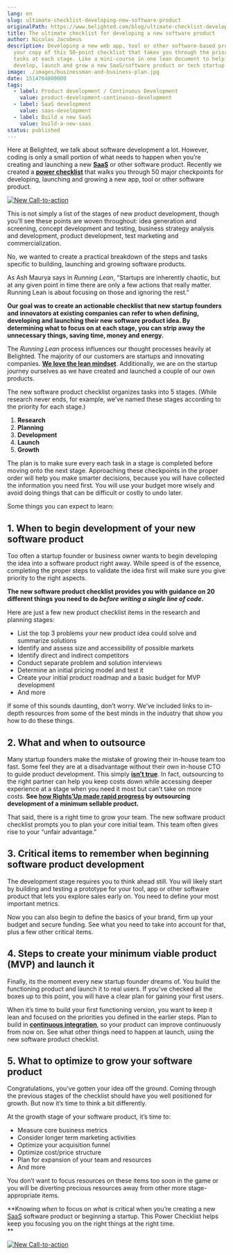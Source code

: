 ```yaml
---
lang: en
slug: ultimate-checklist-developing-new-software-product
originalPath: https://www.belighted.com/blog/ultimate-checklist-developing-new-software-product
title: The ultimate checklist for developing a new software product
author: Nicolas Jacobeus
description: Developing a new web app, tool or other software-based product? Get
  your copy of this 50-point checklist that takes you through the priorities and
  tasks at each stage. Like a mini-course in one lean document to help you
  develop, launch and grow a new SaaS/software product or tech startup idea.
image: ./images/businessman-and-business-plan.jpg
date: 1514764800000
tags:
  - label: Product development / Continuous Development
    value: product-development-continuous-development
  - label: SaaS development
    value: saas-development
  - label: Build a new SaaS
    value: build-a-new-saas
status: published
---
```

Here at Belighted, we talk about software development a lot. However, coding is only a small portion of what needs to happen when you’re creating and launching a new **[SaaS](/saas-guide-to-software-as-service)** or other software product. Recently we created a **[power checklist](https://www.belighted.com/free-eguide/power-checklist)** that walks you through 50 major checkpoints for developing, launching and growing a new app, tool or other software product.

[![New Call-to-action](https://no-cache.hubspot.com/cta/default/1684659/fb3606cc-cc1b-47d0-ae85-2c9f69837fe2.png)](https://cta-redirect.hubspot.com/cta/redirect/1684659/fb3606cc-cc1b-47d0-ae85-2c9f69837fe2)

  
This is not simply a list of the stages of new product development, though you’ll see these points are woven throughout: idea generation and screening, concept development and testing, business strategy analysis and development, product development, test marketing and commercialization.

No, we wanted to create a practical breakdown of the steps and tasks specific to building, launching and growing software products.

As Ash Maurya says in _Running Lean_, “Startups are inherently chaotic, but at any given point in time there are only a few actions that really matter. Running Lean is about focusing on those and ignoring the rest.”

**Our goal was to create an actionable checklist that new startup founders and innovators at existing companies can refer to when defining, developing and launching their new software product idea. By determining what to focus on at each stage, you can strip away the unnecessary things, saving time, money and energy.**

The _Running Lean_ process influences our thought processes heavily at Belighted. The majority of our customers are startups and innovating companies. **[We love the lean mindset](https://www.belighted.com/blog/startup-mindset-clients)**. Additionally, we are on the startup journey ourselves as we have created and launched a couple of our own products.

The new software product checklist organizes tasks into 5 stages. (While research never ends, for example, we’ve named these stages according to the priority for each stage.)

1.  **Research**
2.  **Planning**
3.  **Development**
4.  **Launch**
5.  **Growth**

The plan is to make sure every each task in a stage is completed before moving onto the next stage. Approaching these checkpoints in the proper order will help you make smarter decisions, because you will have collected the information you need first. You will use your budget more wisely and avoid doing things that can be difficult or costly to undo later.

Some things you can expect to learn:

**1.** **When to begin development of your new software product**
-----------------------------------------------------------------

Too often a startup founder or business owner wants to begin developing the idea into a software product right away. While speed is of the essence, completing the proper steps to validate the idea first will make sure you give priority to the right aspects.

**The new software product checklist provides you with guidance on 20 different things you need to do _before writing a single line of code_.**

Here are just a few new product checklist items in the research and planning stages:

*   List the top 3 problems your new product idea could solve and summarize solutions
*   Identify and assess size and accessibility of possible markets
*   Identify direct and indirect competitors
*   Conduct separate problem and solution interviews
*   Determine an initial pricing model and test it
*   Create your initial product roadmap and a basic budget for MVP development
*   And more

If some of this sounds daunting, don’t worry. We’ve included links to in-depth resources from some of the best minds in the industry that show you how to do these things.

**2\. What and when to outsource**
----------------------------------

Many startup founders make the mistake of growing their in-house team too fast. Some feel they are at a disadvantage without their own in-house CTO to guide product development. This simply **[isn’t true](/blog/non-technical-startup-founders)**. In fact, outsourcing to the right partner can help you keep costs down while accessing deeper experience at a stage when you need it most but can’t take on more costs. **See [how Rights’Up made rapid progress](/clients/rightsup) by outsourcing development of a minimum sellable product.**

That said, there is a right time to grow your team. The new software product checklist prompts you to plan your core initial team. This team often gives rise to your “unfair advantage.”

**3\. Critical items to remember when beginning software product development**
------------------------------------------------------------------------------

The development stage requires you to think ahead still. You will likely start by building and testing a prototype for your tool, app or other software product that lets you explore sales early on. You need to define your most important metrics.

Now you can also begin to define the basics of your brand, firm up your budget and secure funding. See what you need to take into account for that, plus a few other critical items.

**4\. Steps to create your minimum viable product (MVP) and launch it**
-----------------------------------------------------------------------

Finally, its the moment every new startup founder dreams of. You build the functioning product and launch it to real users. If you’ve checked all the boxes up to this point, you will have a clear plan for gaining your first users.

When it’s time to build your first functioning version, you want to keep it lean and focused on the priorities you defined in the earlier steps. Plan to build in **[continuous integration](https://www.belighted.com/blog/continuous-delivery-startups)**, so your product can improve continuously from now on. See what other things need to happen at launch, using the new software product checklist.

**5\. What to optimize to grow your software product**
------------------------------------------------------

Congratulations, you’ve gotten your idea off the ground. Coming through the previous stages of the checklist should have you well positioned for growth. But now it’s time to think a bit differently.

At the growth stage of your software product, it’s time to:

*   Measure core business metrics
*   Consider longer term marketing activities
*   Optimize your acquisition funnel
*   Optimize cost/price structure
*   Plan for expansion of your team and resources
*   And more

You don’t want to focus resources on these items too soon in the game or you will be diverting precious resources away from other more stage-appropriate items.

**Knowing _when_ to focus on _what_ is critical when you’re creating a new [SaaS](/saas-guide-to-software-as-service) software product or beginning a startup. This Power Checklist helps keep you focusing you on the right things at the right time.  
**

[![New Call-to-action](https://no-cache.hubspot.com/cta/default/1684659/fb3606cc-cc1b-47d0-ae85-2c9f69837fe2.png)](https://cta-redirect.hubspot.com/cta/redirect/1684659/fb3606cc-cc1b-47d0-ae85-2c9f69837fe2)